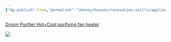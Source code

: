 ```yaml
---
{"dg-publish":true,"permalink":"/money/houses/renovation-skills/appliences/air-purifier/","tags":["oakmore"],"created":"Jul 08, 2023, 3:48 PM","updated":""}
---
```



[Dyson Purifier Hot+Cool purifying fan heater](https://www.dyson.com/air-treatment/air-purifier-heaters/purifier-hot-cool-hp07/white-silver)

![](https://dyson-h.assetsadobe2.com/is/image/content/dam/dyson/images/products/hero/368960-01.png?$responsive$&cropPathE=desktop&fit=stretch,1&wid=960)